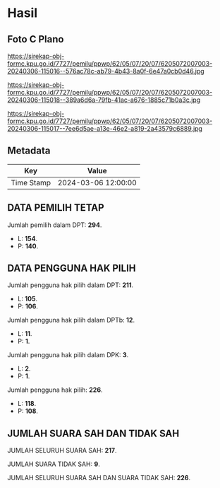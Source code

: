 # Hasil

## Foto C Plano

https://sirekap-obj-formc.kpu.go.id/7727/pemilu/ppwp/62/05/07/20/07/6205072007003-20240306-115016--576ac78c-ab79-4b43-8a0f-6e47a0cb0d46.jpg

https://sirekap-obj-formc.kpu.go.id/7727/pemilu/ppwp/62/05/07/20/07/6205072007003-20240306-115018--389a6d6a-79fb-41ac-a676-1885c71b0a3c.jpg

https://sirekap-obj-formc.kpu.go.id/7727/pemilu/ppwp/62/05/07/20/07/6205072007003-20240306-115017--7ee6d5ae-a13e-46e2-a819-2a43579c6889.jpg


## Metadata

| Key        | Value               |
| ---------- | ------------------- |
| Time Stamp | 2024-03-06 12:00:00 |


## DATA PEMILIH TETAP

Jumlah pemilih dalam DPT: **294**.
 * L: **154**.
 * P: **140**.

## DATA PENGGUNA HAK PILIH

Jumlah pengguna hak pilih dalam DPT: **211**.
 * L: **105**.
 * P: **106**.

Jumlah pengguna hak pilih dalam DPTb: **12**.
 * L: **11**.
 * P: **1**.

Jumlah pengguna hak pilih dalam DPK: **3**.
 * L: **2**.
 * P: **1**.

Jumlah pengguna hak pilih: **226**.
 * L: **118**.
 * P: **108**.

## JUMLAH SUARA SAH DAN TIDAK SAH

JUMLAH SELURUH SUARA SAH: **217**.

JUMLAH SUARA TIDAK SAH: **9**.

JUMLAH SELURUH SUARA SAH DAN SUARA TIDAK SAH: **226**.



